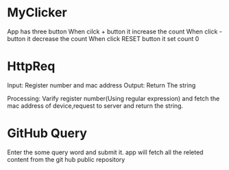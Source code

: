# MyClicker

App has three button
When cilck + button it increase the count
When click - button it decrease the count
When click RESET button it set count 0


# HttpReq

Input: Register number and mac address
Output: Return The string

Processing: Varify register number(Using regular expression) and fetch the mac address of device,request to server and return the string.


# GitHub Query

Enter the some query word and submit it. app will fetch all the releted content from the git hub public repository

